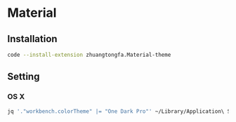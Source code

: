 # Material

## Installation

```sh
code --install-extension zhuangtongfa.Material-theme
```

## Setting

### OS X

```sh
jq '."workbench.colorTheme" |= "One Dark Pro"' ~/Library/Application\ Support/Code/User/settings.json | sponge ~/Library/Application\ Support/Code/User/settings.json
```
